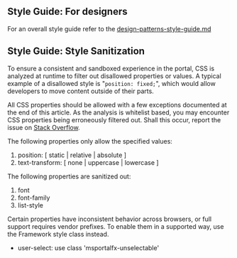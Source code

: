 ## Style Guide: For designers
For an overall style guide refer to the [design-patterns-style-guide.md](design-patterns-style-guide.md)

## Style Guide: Style Sanitization

To ensure a consistent and sandboxed experience in the portal, CSS is analyzed at runtime to filter out disallowed properties or values. A typical example of a disallowed style is "`position: fixed;`", which would allow developers to move content outside of their parts.

All CSS properties should be allowed with a few exceptions documented at the end of this article. As the analysis is whitelist based, you may encounter CSS properties being erroneously filtered out. Shall this occur, report the issue on [Stack Overflow](https://stackoverflow.microsoft.com/).

The following properties only allow the specified values:

1. position: [ static | relative | absolute ]
1. text-transform: [ none | uppercase | lowercase ]

The following properties are sanitized out:

1. font
1. font-family
1. list-style

Certain properties have inconsistent behavior across browsers, or full support requires vendor prefixes. To enable them in a supported way, use the Framework style class instead.

* user-select: use class 'msportalfx-unselectable'
